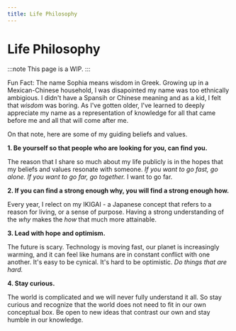 ```yaml
---
title: Life Philosophy
---
```


# Life Philosophy

:::note
This page is a WIP.
:::

Fun Fact: The name Sophia means wisdom in Greek. Growing up in a Mexican-Chinese household, I was disapointed my name was too ethnically ambigious. I didn't have a Spansih or Chinese meaning and as a kid, I felt that *wisdom* was boring. As I've gotten older, I've learned to deeply appreciate my name as a representation of knowledge for all that came before me and all that will come after me.

On that note, here are some of my guiding beliefs and values.

**1. Be yourself so that people who are looking for you, can find you.**

The reason that I share so much about my life publicly is in the hopes that my beliefs and values resonate with someone. *If you want to go fast, go alone. If you want to go far, go together.* I want to go far. 

**2. If you can find a strong enough why, you will find a strong enough how.**

Every year, I relect on my IKIGAI - a Japanese concept that refers to a reason for living, or a sense of purpose. Having a strong understanding of the *why* makes the *how* that much more attainable.

**3. Lead with hope and optimism.**

The future is scary. Technology is moving fast, our planet is increasingly warming, and it can feel like humans are in constant conflict with one another. It's easy to be cynical. It's hard to be optimistic. *Do things that are hard.*

**4. Stay curious.**

The world is complicated and we will never fully understand it all. So stay curious and recognize that the world does not need to fit in our own conceptual box. Be open to new ideas that contrast our own and stay humble in our knowledge.